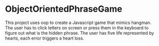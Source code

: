 # ObjectOrientedPhraseGame
This project uses oop to create a Javascript game that mimics hangman. The user has to click letters on screen or press them in the keyboard to figure out what is the hidden phrase. The user has five life represented by hearts, each error triggers a heart loss.
 
